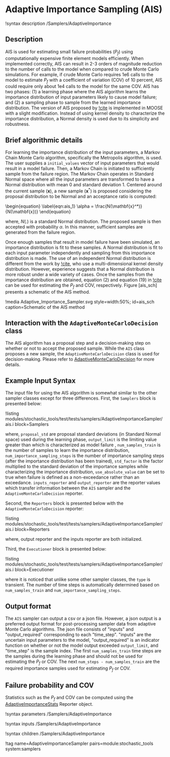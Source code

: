 # Adaptive Importance Sampling (AIS)

!syntax description /Samplers/AdaptiveImportance

## Description

AIS is used for estimating small failure probabilities ($P_f$) using computationally expensive
finite element models efficiently. When implemented correctly, AIS can result in
2-3 orders of magnitude reduction to the number of calls to the model when compared to
 crude Monte Carlo simulations. For example, if crude Monte Carlo requires 1e6 calls
to the model to estimate $P_f$ with a coefficient of variation (COV) of 10 percent, AIS could
require only about 1e4 calls to the model for the same COV. AIS has two phases:
 (1) a learning phase where the AIS algorithm learns the importance distribution of
 input parameters likely to cause model failure; and (2) a sampling phase to sample
from the learned importance distribution. The version of AIS proposed by [!cite](au1999new) is
implemented in MOOSE with a slight modification. Instead of using kernel density to
 characterize the importance distribution, a Normal density is used due to its simplicity
 and robustness.

## Brief algorithmic details

For learning the importance distribution of the input parameters, a Markov Chain
Monte Carlo algorithm, specifically the Metropolis algorithm, is used. The user supplies
 a `initial_values` vector of input parameters that would result in a model failure.
 Then, a Markov Chain is initiated to sufficiently sample from the failure region.
 The Markov Chain operates in Standard Normal space where all the input parameters
are transformed to have a Normal distribution with mean 0 and standard deviation 1.
Centered around the current sample ($\mathbf{x}$), a new sample ($\mathbf{x}^*$) is proposed considering the
proposal distribution to be Normal and an acceptance ratio is computed:

\begin{equation}
\label{eqn:ais_1}
\alpha = \frac{N(\mathbf{x}^*)}{N(\mathbf{x})}
\end{equation}

where, $N(.)$ is a standard Normal distribution. The proposed sample is then accepted
with probability $\alpha$. In this manner, sufficient samples are generated from the
failure region.

Once enough samples that result in model failure have been simulated, an importance
 distribution is fit to these samples. A Normal distribution is fit to each
input parameter independently and sampling from this importance distribution is made.
The use of an independent Normal distribution is different from the work by [!cite](au1999new),
who use a multi-dimensional kernel density distribution. However, experience suggests that
a Normal distribution is more robust under a wide variety of cases. Once the samples from the
importance distribution are obtained, equation (2) and equation (19) in [!cite](au1999new)
can be used for estimating the $P_f$ and COV, respectively. Figure [ais_sch] presents
 a schematic of the AIS method.

!media Adaptive_Importance_Sampler.svg style=width:50%; id=ais_sch caption=Schematic of the AIS method

## Interaction with the `AdaptiveMonteCarloDecision` class

The AIS algorithm has a proposal step and a decision-making step on whether or not to
 accept the proposed sample. While the `AIS` class proposes a new sample, the `AdaptiveMonteCarloDecision` class
is used for decision-making. Please refer to [AdaptiveMonteCarloDecision](AdaptiveMonteCarloDecision.md)
for more details.

## Example Input Syntax

The input file for using the AIS algorithm is somewhat similar to the other sampler
 classes except for three differences. First, the `Samplers` block is presented below:

!listing modules/stochastic_tools/test/tests/samplers/AdaptiveImportanceSampler/ais.i block=Samplers

where, `proposal_std` are proposal standard deviations (in Standard Normal space) used during the learning phase,
 `output_limit` is the limiting value greater than which is characterized as model failure
 , `num_samples_train` is the number of samples to learn the importance distribution,
 `num_importance_sampling_steps` is the number of importance sampling steps (after the importance distribution has been trained),
 `std_factor` is the factor multiplied to the standard deviation of the importance samples
while characterizing the importance distribution, `use_absolute_value` can be set to true when failure is defined as a non-exceedance rather than an exceedance. `inputs_reporter` and `output_reporter` are the
reporter values which transfer information between the `AIS` sampler and the
`AdaptiveMonteCarloDecision` reporter.

Second, the `Reporters` block is presented below with the `AdaptiveMonteCarloDecision` reporter:

!listing modules/stochastic_tools/test/tests/samplers/AdaptiveImportanceSampler/ais.i block=Reporters

where, output reporter and the inputs reporter are both initialized.

Third, the `Executioner` block is presented below:

!listing modules/stochastic_tools/test/tests/samplers/AdaptiveImportanceSampler/ais.i block=Executioner

where it is noticed that unlike some other sampler classes, the `type` is transient.
The number of time steps is automatically determined based on `num_samples_train` and `num_importance_sampling_steps`.

## Output format

The `AIS` sampler can output a csv or a json file. However, a json output is a preferred output format
for post-processing sampler data from adaptive Monte Carlo algorithms. The json file
consists of "inputs" and "output_required" corresponding to each "time_step". "inputs" are
the uncertain input parameters to the model, "output_required" is an indicator function
on whether or not the model output exceeded `output_limit`, and "time_step" is the
sample index. The first `num_samples_train` time steps are the samples during the
learning phase and should not be used for estimating the $P_f$ or COV. The next
`num_steps - num_samples_train` are the required importance samples used for estimating $P_f$ or COV.

## Failure probability and COV

Statistics such as the $P_f$ and COV can be computed using the [AdaptiveImportanceStats](AdaptiveImportanceStats.md)
Reporter object.

!syntax parameters /Samplers/AdaptiveImportance

!syntax inputs /Samplers/AdaptiveImportance

!syntax children /Samplers/AdaptiveImportance

!tag name=AdaptiveImportanceSampler pairs=module:stochastic_tools system:samplers
